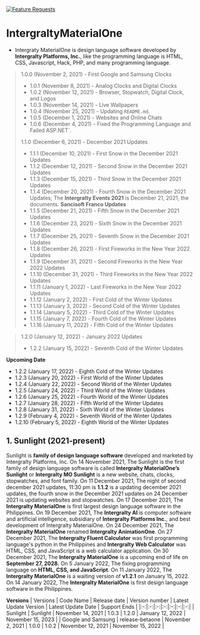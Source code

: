 [![Feature Requests](https://img.shields.io/github/issues/Intergralty/IntergraltyMaterialOne)](https://github.com/microsoft/vscode/issues?q=is%3Aopen+is%3Aissue+label%3Afeature-request+sort%3Areactions-%2B1-desc)
# IntergraltyMaterialOne

* Intergraty MaterialOne is design language software developed by **Intergralty Platforms, Inc.**, like the programming language is HTML, CSS, Javascript, Hack, PHP, and many programming language.

> 1.0.0 (November 2, 2021) - First Google and Samsung Clocks
> * 1.0.1 (November 8, 2021) - Analog Clocks and Digital Clocks
> * 1.0.2 (November 12, 2021) - Browser, Stopwatch, Digital Clock, and Logos
> * 1.0.3 (November 14, 2021) - Live Wallpapers
> * 1.0.4 (November 25, 2021) - Updating `README.md`.
> * 1.0.5 (December 1, 2021) - Websites and Online Chats
> * 1.0.6 (December 4, 2021) - Fixed the Programming Language and Failed ASP.NET`.
> 
> 1.1.0 (December 6, 2021) - December 2021 Updates
> * 1.1.1 (December 10, 2021) - First Snow in the December 2021 Updates
> * 1.1.2 (December 12, 2021) - Second Snow in the December 2021 Updates
> * 1.1.3 (December 15, 2021) - Third Snow in the December 2021 Updates
> * 1.1.4 (December 20, 2021) - Fourth Snow in the December 2021 Updates; The **Intergralty Events 2021** is December 21, 2021, the documents.
> **Sancisoft Franco Updates**
> * 1.1.5 (December 21, 2021) - Fifth Snow in the December 2021 Updates
> * 1.1.6 (December 23, 2021) - Sixth Snow in the December 2021 Updates
> * 1.1.7 (December 25, 2021) - Seventh Snow in the December 2021 Updates
> * 1.1.8 (December 26, 2021) - First Fireworks in the New Year 2022 Updates
> * 1.1.9 (December 31, 2021) - Second Fireworks in the New Year 2022 Updates
> * 1.1.10 (December 31, 2021) - Third Fireworks in the New Year 2022 Updates
> * 1.1.11 (January 1, 2022) - Last Fireworks in the New Year 2022 Updates
> * 1.1.12 (January 2, 2022) - First Cold of the Winter Updates
> * 1.1.13 (January 3, 2022) - Second Cold of the Winter Updates
> * 1.1.14 (January 5, 2022) - Third Cold of the Winter Updates
> * 1.1.15 (January 7, 2022) - Fourth Cold of the Winter Updates
> * 1.1.16 (January 11, 2022) - Fifth Cold of the Winter Updates

> 1.2.0 (January 12, 2022) - January 2022 Updates
> * 1.2.2 (January 15, 2022) - Seventh Cold of the Winter Updates

**Upcoming Date**
* 1.2.2 (January 17, 2022) - Eighth Cold of the Winter Updates
* 1.2.3 (January 20, 2022) - First World of the Winter Updates
* 1.2.4 (January 22, 2022) - Second World of the Winter Updates
* 1.2.5 (January 24, 2022) - Third World of the Winter Updates
* 1.2.6 (January 25, 2022) - Fourth World of the Winter Updates
* 1.2.7 (January 28, 2022) - Fifth World of the Winter Updates
* 1.2.8 (January 31, 2022) - Sixth World of the Winter Updates
* 1.2.9 (February 4, 2022) - Seventh World of the Winter Updates
* 1.2.10 (February 5, 2022) - Eighth World of the Winter Updates

## 1. Sunlight (2021-present)
Sunlight is **family of design language software** developed and marketed by Intergralty Platforms, Inc. On 14 November 2021, The Sunlight is the first family of design language software is called **Intergralty MaterialOne’s Sunlight** or **Intergralty MO Sunlight** is a new website, chats, clocks, stopwatches, and font family. On 11 December 2021, The night of second december 2021 updates, 11:30 pm is **1.1.2** is a updating december 2021 updates, the fourth snow in the December 2021 updates on 24 December 2021 is updating websites and stopwatches. On 17 December 2021, The **Intergralty MaterialOne** is first largest design language software in the Philippines. On 19 December 2021, The **Intergralty AI** is computer software and artificial intelligence, subsidiary of **Intergralty Platforms Inc.**, and best development of Intergralty MaterialOne. On 24 December 2021, The **Intergralty MaterialOne** renamed **Intergralty AnimationOne**. On 27 December 2021, The **Intergralty Fluent Calculator** was first programming language's python in the Philippines and **Intergralty Web Calculator** was HTML, CSS, and JavaScript is a web calculator application. On 30 December 2021, The **Intergralty MaterialOne** is a upcoming end of life on **September 27, 2028.** On 5 January 2022, The fixing programming language on **HTML, CSS, and JavaScript**. On 11 January 2022, The **Intergralty MaterialOne** is a waiting version of **v1.2.1** on January 15, 2022. On 14 January 2022, The **Intergralty MaterialOne** is first design language software in the Philippines.

**Versions**
| Versions | Code Name | Release date | Version number | Latest Update Version | Latest Update Date | Support Ends |
|:-:|:-:|:-:|:-:|:-:|:-:|:-:|
| Sunlight | Sunlight | November 14, 2021 | 1.0.3 | 1.2.0 | January 12, 2022 | November 15, 2023 |
| Google and Samsung | release-betaone | November 2, 2021 | 1.0.0 | 1.0.2 | November 12, 2021 | November 15, 2022 |
